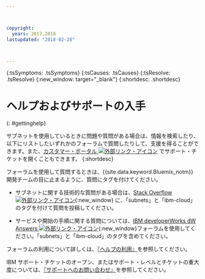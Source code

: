 ```yaml
---



copyright:
  years: 2017,2018
lastupdated: "2018-02-28"



---
```


<!-- Common attributes used in the template are defined as follows: -->
{:tsSymptoms: .tsSymptoms} 
{:tsCauses: .tsCauses} 
{:tsResolve: .tsResolve} 
{:new_window: target="_blank"}
{:shortdesc: .shortdesc}

<!-- # {{site.data.keyword.blockstorageshort}} troubleshooting
{: #ts} -->
<!-- Provide an appropriate ID above -->

<!-- IN PROGRESS - AUDIENCE BLUE, STAGING ONLY -->


<!-- This is the template for troubleshooting topics.  -->

<!-- The short description section should include the service long name and "Bluemix" for search optimization. Example short description: -->

<!-- Add a heading and content for how to get help and support. Use this template for beta and GA services:  -->
# ヘルプおよびサポートの入手 
{: #gettinghelp}

サブネットを使用しているときに問題や質問がある場合は、情報を検索したり、以下にリストしたいずれかのフォーラムで質問したりして、支援を得ることができます。また、[カスタマー・ポータル ![外部リンク・アイコン](../../icons/launch-glyph.svg "外部リンク・アイコン")](https://control.softlayer.com/) でサポート・チケットを開くこともできます。
{:shortdesc}

フォーラムを使用して質問するときは、{{site.data.keyword.Bluemix_notm}} 開発チームの目に止まるように、質問にタグを付けてください。
<!--Insert the appropriate Stack Overflow tag for your service for <block-storage> in URL and text below:  -->
* サブネットに関する技術的な質問がある場合は、[Stack Overflow ![外部リンク・アイコン](../../icons/launch-glyph.svg "外部リンク・アイコン")](https://stackoverflow.com/search?q=subnets+ibm-cloud){:new_window} に、「subnets」と「ibm-cloud」のタグを付けて質問を投稿してください。
<!--Insert the appropriate dW Answers tag for your service for <service_keyword> in URL below:  -->
* サービスや開始の手順に関する質問については、[IBM developerWorks dW Answers ![外部リンク・アイコン](../../icons/launch-glyph.svg "外部リンク・アイコン")](https://developer.ibm.com/answers/topics/subnets.html?smartspace=ibm-cloud){:new_window}フォーラムを使用してください。「subnets」と「ibm-cloud」のタグを含めてください。

フォーラムの利用について詳しくは、[『ヘルプの利用』](https://console.bluemix.net/docs/support/index.html#getting-help)を参照してください。

IBM サポート・チケットのオープン、またはサポート・レベルとチケットの重大度については、[『サポートへのお問い合わせ』](https://console.bluemix.net/docs/support/index.html#contacting-support)を参照してください。

